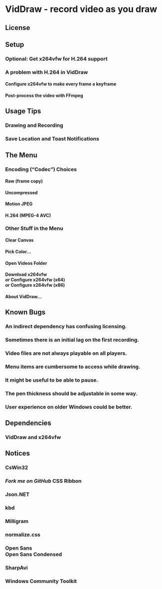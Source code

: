 # VidDraw - record video as you draw

## License

## Setup

### Optional: Get x264vfw for H.264 support

### A problem with H.264 in VidDraw

#### Configure x264vfw to make every frame a keyframe

#### Post-process the video with FFmpeg

## Usage Tips

### Drawing and Recording

### Save Location and Toast Notifications

## The Menu

### Encoding (&ldquo;Codec&rdquo;) Choices

#### Raw (frame copy)

#### Uncompressed

#### Motion JPEG

#### H.264 (MPEG-4 AVC)

### Other Stuff in the Menu

#### Clear Canvas

#### Pick Color&hellip;

#### Open Videos Folder

#### Download x264vfw <br>*or* Configure x264vfw (x64) <br>*or* Configure x264vfw (x86)

#### About VidDraw&hellip;

## Known Bugs

### An indirect dependency has confusing licensing.

### Sometimes there is an initial lag on the first recording.

### Video files are not always playable on all players.

### Menu items are cumbersome to access while drawing.

### It might be useful to be able to pause.

### The pen thickness should be adjustable in some way.

### User experience on older Windows could be better.

## Dependencies

### VidDraw and x264vfw

## Notices

### CsWin32

### *Fork me on GitHub* CSS Ribbon

### Json<span></span>.NET

### kbd

### Milligram

### normalize.css

### Open Sans<br>Open Sans Condensed

### SharpAvi

### Windows Community Toolkit
